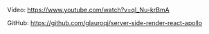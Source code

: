 Vídeo: https://www.youtube.com/watch?v=qI_Nu-krBmA

GitHub: https://github.com/glauroqj/server-side-render-react-apollo